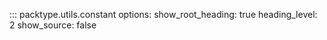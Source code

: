 ::: packtype.utils.constant
    options:
      show_root_heading: true
      heading_level: 2
      show_source: false
